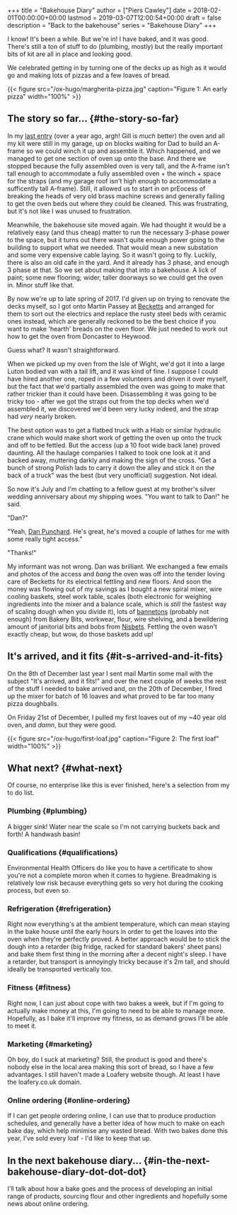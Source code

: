 +++
title = "Bakehouse Diary"
author = ["Piers Cawley"]
date = 2018-02-01T00:00:00+00:00
lastmod = 2019-03-07T12:00:54+00:00
draft = false
description = "Back to the bakehouse"
series = "Bakehouse Diary"
+++

I know! It's been a while. But we're in! I have baked, and it was
good. There's still a ton of stuff to do (plumbing, mostly) but the
really important bits of kit are all in place and looking good.

We celebrated getting in by turning one of the decks up as high as it
would go and making lots of pizzas and a few loaves of bread.

{{< figure src="/ox-hugo/margherita-pizza.jpg" caption="Figure 1: An early pizza" width="100%" >}}

<!--more-->


## The story so far… {#the-story-so-far}

In my [last entry](/2016/11/11/taking-stock/) (over a year ago, argh! Gill is _much_ better) the
oven and all my kit were still in my garage, up on blocks waiting for
Dad to build an A-frame so we could winch it up and assemble it. Which
happened, and we managed to get one section of oven up onto the base.
And there we stopped because the fully assembled oven is very tall, and
the A-frame isn't tall enough to accommodate a fully assembled oven +
the winch + space for the straps (and my garage roof isn't high enough
to accommodate a sufficently tall A-frame). Still, it allowed us to
start in on prEocess of breaking the heads of very old brass
machine screws and generally failing to get the oven beds out where
they could be cleaned. This was frustrating, but it's not like I was
unused to frustration.

Meanwhile, the bakehouse site moved again. We had thought it would be
a relatively easy (and thus cheap) matter to run the necessary 3-phase
power to the space, but it turns out there wasn't quite enough power
going to the building to support what we needed. That would mean a new
substation and some very expensive cable laying. So it wasn't going to
fly. Luckily, there is also an old cafe in the yard. And it already has 3
phase, and enough 3 phase at that. So we set about making that into a
bakehouse. A lick of paint; some new flooring; wider, taller doorways
so we could get the oven in. Minor stuff like that.

By now we're up to late spring of 2017. I'd given up on trying to
renovate the decks myself, so I got onto Martin Passey at [Becketts](http://becketts.co.uk/) and
arranged for them to sort out the electrics and replace the rusty
steel beds with ceramic ones instead, which are generally reckoned to
be the best choice if you want to make 'hearth' breads on the oven
floor. We just needed to work out how to get the oven from Doncaster
to Heywood.

Guess what? It wasn't straightforward.

When we picked up my oven from the Isle of Wight, we'd got it into a
large Luton bodied van with a tail lift, and it was kind of fine. I
suppose I could have hired another one, roped in a few volunteers and
driven it over myself, but the fact that we'd partially assembled the
oven was going to make that rather trickier than it could have been.
Disassembling it was going to be tricky too - after we got the straps
out from the top decks when we'd assembled it, we discovered we'd been
very lucky indeed, and the strap had _very_ nearly broken.

The best option was to get a flatbed truck with a Hiab or similar
hydraulic crane which would make short work of getting the oven up
onto the truck and off to be fettled. But the access (up a 10 foot
wide back lane) proved daunting. All the haulage companies I talked to
took one look at it and backed away, muttering darkly and making the
sign of the cross. "Get a bunch of strong Polish lads to carry it down
the alley and stick it on the back of a truck" was the best (but very
unofficial) suggestion. Not ideal.

So now it's July and I'm chatting to a fellow guest at my brother's
silver wedding anniversary about my shipping woes. "You want to talk
to Dan!" he said.

"Dan?"

"Yeah, [Dan Punchard](http://www.danpunchard.co.uk/). He's great, he's moved a couple of lathes for me
with some really tight access."

"Thanks!"

My informant was not wrong. Dan was brilliant. We exchanged a few
emails and photos of the access and _bang_ the oven was off into the
tender loving care of Becketts for its electrical fettling and new
floors. And soon the money was flowing out of my savings as I bought a
new spiral mixer, wire cooling baskets, steel work table, scales (both
electronic for weighing ingredients into the mixer and a balance
scale, which is _still_ the fastest way of scaling dough when you
divide it), lots of [bannetons](https://www.bakerybits.co.uk/bakery-equipment/proving-baskets-and-cloths/wicker-baskets/heavy-duty.html) (probably not enough) from Bakery Bits,
workwear, flour, wire shelving, and a bewildering amount of janitorial
bits and bobs from [Nisbets](https://nisbets.co.uk/). Fettling the oven wasn't exactly cheap,
but wow, do those baskets add up!


## It's arrived, and it fits {#it-s-arrived-and-it-fits}

On the 8th of December last year I sent mail Martin some mail with the
subject "It's arrived, and it fits!" and over the next couple of weeks
the rest of the stuff I needed to bake arrived and, on the 20th of
December, I fired up the mixer for batch of 16 loaves and what proved
to be far too many pizza doughballs.

On Friday 21st of December, I pulled my first loaves out of my ~40
year old oven, and _damn_, but they were good.

{{< figure src="/ox-hugo/first-loaf.jpg" caption="Figure 2: The first loaf" width="100%" >}}


## What next? {#what-next}

Of course, no enterprise like this is ever finished, here's a
selection from my to do list.


### Plumbing {#plumbing}

A bigger sink! Water near the scale so I'm not carrying buckets
back and forth! A handwash basin!


### Qualifications {#qualifications}

Environmental Health Officers do like you to have a certificate
to show you're not a complete moron when it comes to hygiene.
Breadmaking is relatively low risk because everything gets so
very hot during the cooking process, but even so.


### Refrigeration {#refrigeration}

Right now everything's at the ambient temperature, which can mean
staying in the bake house until the early hours in order to get
the loaves into the oven when they're perfectly proved. A better
approach would be to stick the dough into a retarder (big
fridge, racked for standard bakers' sheet pans) and bake them
first thing in the morning after a decent night's sleep. I have a
retarder, but transport is annoyingly tricky because it's 2m
tall, and should ideally be transported vertically too.


### Fitness {#fitness}

Right now, I can just about cope with two bakes a week, but if
I'm going to actually make money at this, I'm going to need to be
able to manage more. Hopefully, as I bake it'll improve my
fitness, so as demand grows I'll be able to meet it.


### Marketing {#marketing}

Oh boy, do I suck at marketing? Still, the product is good and
there's nobody else in the local area making this sort of bread,
so I have a few advantages. I still haven't made a Loafery
website though. At least I have the loafery.co.uk domain.


### Online ordering {#online-ordering}

If I can get people ordering online, I can use that to produce
production schedules, and generally have a better idea of how
much to make on each bake day, which help minimise any wasted
bread. With two bakes done this year, I've sold every loaf - I'd
like to keep that up.


## In the next bakehouse diary... {#in-the-next-bakehouse-diary-dot-dot-dot}

I'll talk about how a bake goes and the process of developing an
initial range of products, sourcing flour and other ingredients
and hopefully some news about online ordering.
